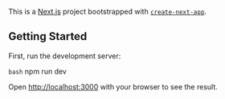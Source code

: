 This is a [Next.js](https://nextjs.org) project bootstrapped with [`create-next-app`](https://nextjs.org/docs/app/api-reference/cli/create-next-app).

## Getting Started

First, run the development server:

```bash```
npm run dev

Open [http://localhost:3000](http://localhost:3000) with your browser to see the result.
